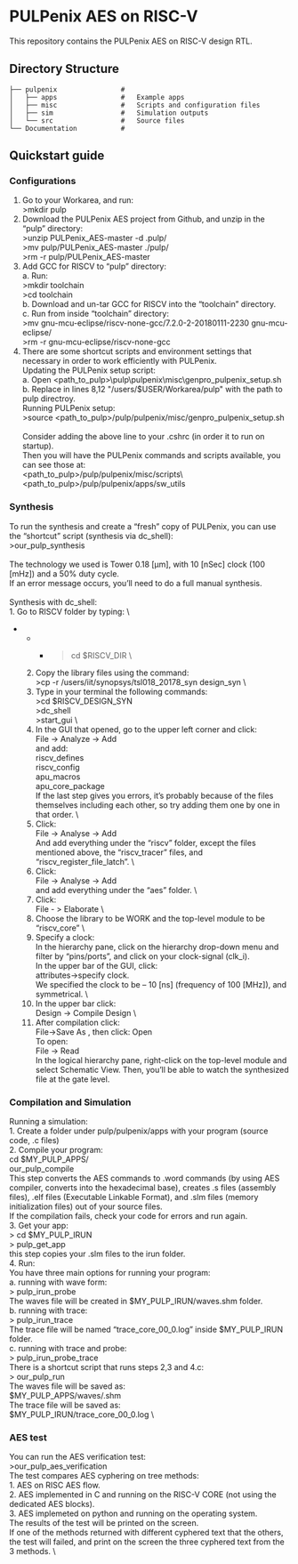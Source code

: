# PULPenix AES on RISC-V

This repository contains the PULPenix AES on RISC-V design RTL.

## Directory Structure

    ├── pulpenix               	#
    │   ├── apps                #   Example apps 
    │   ├── misc             	#	Scripts and configuration files
    │   ├── sim					#	Simulation outputs
    │   └── src           		#	Source files
    └── Documentation           #

## Quickstart guide

### Configurations
1.	Go to your Workarea, and run: \
		>mkdir pulp 
2.	Download the PULPenix AES project from Github, and unzip in the “pulp” directory: \
		>unzip PULPenix_AES-master -d .pulp/ \
		>mv pulp/PULPenix_AES-master ./pulp/ \
		>rm -r pulp/PULPenix_AES-master 
3.	Add GCC for RISCV to “pulp” directory: \
	a.	Run: \
			>mkdir toolchain \
			>cd toolchain \
	b.	Download and un-tar GCC for RISCV into the “toolchain” directory. \
	c.	Run from inside “toolchain” directory: \
			>mv gnu-mcu-eclipse/riscv-none-gcc/7.2.0-2-20180111-2230 gnu-mcu-eclipse/ \
			>rm -r gnu-mcu-eclipse/riscv-none-gcc 
4.	There are some shortcut scripts and environment settings that necessary in order to work efficiently with PULPenix. \
	Updating the PULPenix setup script: \
	a.	Open <path_to_pulp>\pulp\pulpenix\misc\genpro_pulpenix_setup.sh \
	b.	Replace in lines 8,12 "/users/$USER/Workarea/pulp" with the path to pulp directroy. \
	Running PULPenix setup: \
		>source <path_to_pulp>/pulp/pulpenix/misc/genpro_pulpenix_setup.sh \
	 \
	Consider adding the above line to your .cshrc (in order it to run on startup). \
	Then you will have the PULPenix commands and scripts available, you can see those at: \
		<path_to_pulp>/pulp/pulpenix/misc/scripts\ \
		<path_to_pulp>/pulp/pulpenix/apps/sw_utils 
### Synthesis
To run the synthesis and create a “fresh” copy of PULPenix, you can use the “shortcut” script (synthesis via dc_shell): \
	>our_pulp_synthesis \
 \
The technology we used is Tower 0.18 [μm], with 10 [nSec] clock (100 [mHz]) and a 50% duty cycle. \
If an error message occurs, you’ll need to do a full manual synthesis. \
 \
Synthesis with dc_shell: \
	1.	Go to RISCV folder by typing: \
 + + + >cd $RISCV_DIR \
	2.	Copy the library files using the command: \
			>cp -r /users/iit/synopsys/tsl018_20178_syn design_syn \
	3.	Type in your terminal the following commands: \
			>cd $RISCV_DESIGN_SYN \
			>dc_shell \
			>start_gui \
	4.	In the GUI that opened, go to the upper left corner and click: \
			File -> Analyze -> Add \
		and add: \
			riscv_defines \
			riscv_config \
			apu_macros \
			apu_core_package \
	If the last step gives you errors, it’s probably because of the files themselves including each other, so try adding them one by one in that order. \
	5.	Click: \
			File -> Analyse -> Add \
		And add everything under the “riscv” folder, except the files mentioned above, the “riscv_tracer” files, and “riscv_register_file_latch”. \
	6.	Click: \
			File -> Analyse -> Add \
		and add everything under the “aes” folder. \
	7.	Click: \
			File - > Elaborate \
	8.	Choose the library to be WORK and the top-level module to be “riscv_core” \
	9.	Specify a clock: \
			In the hierarchy pane, click on the hierarchy drop-down menu and filter by “pins/ports”, and click on your clock-signal (clk_i). \
			In the upper bar of the GUI, click: \
				attributes->specify clock. \
			We specified the clock to be – 10 [ns] (frequency of 100 [MHz]), and symmetrical. \
	10.	In the upper bar click: \
			Design -> Compile Design \
	11.	After compilation click: \
			File->Save As <name>,  then click: Open \
		To open: \
			File -> Read <name> \
		In the logical hierarchy pane, right-click on the top-level module and select Schematic View. Then, you’ll be able to watch the synthesized file at the gate level. 
### Compilation and Simulation
Running a simulation: \
	1.	Create a folder under pulp/pulpenix/apps with your program (source code, .c files) \
	2.	Compile your program: \
			cd $MY_PULP_APPS/<progname> \
			our_pulp_compile <progname> \
		This step converts the AES commands to .word commands (by using AES compiler, converts into the hexadecimal base), creates .s files (assembly files), .elf files (Executable Linkable Format), and .slm files (memory initialization files) out of your source files. \
		If the compilation fails, check your code for errors and run again. \
	3.	Get your app: \
			> cd $MY_PULP_IRUN \
			> pulp_get_app <progname> \
		this step copies your .slm files to the irun folder. \
	4.	Run: \
			You have three main options for running your program: \
				a.	running with wave form: \
						> pulp_irun_probe \
					The waves file will be created in $MY_PULP_IRUN/waves.shm folder. \
				b.	running with trace: \
						> pulp_irun_trace \
					The trace file will be named “trace_core_00_0.log” inside $MY_PULP_IRUN folder. \
				c.	running with trace and probe: \
						> pulp_irun_probe_trace \
			There is a shortcut script that runs steps 2,3 and 4.c: \
				> our_pulp_run <progname> \
			The waves file will be saved as: \
				$MY_PULP_APPS/waves/<name>.shm \
			The trace file will be saved as: \
				$MY_PULP_IRUN/trace_core_00_0.log \
### AES test
You can run the AES verification test: \
	>our_pulp_aes_verification \
The test compares AES cyphering on tree methods: \
	1.	AES on RISC AES flow. \
	2.	AES implemented in C and running on the RISC-V CORE (not using the dedicated AES blocks). \
	3.	AES implemeted on python and running on the operating system. \
The results of the test will be printed on the screen. \
If one of the methods returned with different cyphered text that the others, the test will failed, and print on the screen the three cyphered text from the 3 methods. \